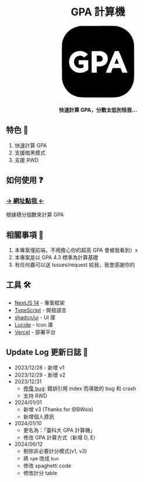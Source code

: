 <div align="center">

# GPA 計算機

  <img width="200" src="public/icon.png" alt="logo">

#### 快速計算 GPA，分數太低別怪我...

</div>

## 特色 🗿

1. 快速計算 GPA
2. 支援暗黑模式
3. 支援 RWD

## 如何使用 ❓

### [→ 網址點我 ←](https://gpa-calculator-vert.vercel.app/)

根據積分個數來計算 GPA

## 相關事項 📣

1. 本專案僅前端，不用擔心你的超高 GPA 會被我看到）x
2. 本專案是以 GPA 4.3 標準為計算基礎
3. 有任何蟲可以送 Issues/request 給我，我會感謝你的

## 工具 🛠️

- [NextJS 14](https://nextjs.org/) - 專案框架
- [TypeScript](https://www.typescriptlang.org/) - 開發語言
- [shadcn/ui](https://ui.shadcn.com/) - UI 庫
- [Lucide](https://lucide.dev/) - Icon 庫
- [Vercel](https://vercel.com/) - 部署平台

## Update Log 更新日誌 👣

- 2023/12/28 - 新增 v1
- 2023/12/29 - 新增 v2
- 2023/12/31
  - [修復 bug](https://github.com/viiccwen/GPA-calculator/issues/1): 錯誤引用 index 而導致的 bug 和 crash
  - 支持 RWD
- 2024/01/01
  - 新增 v3 (Thanks for @BWsix)
  - 新增個人資訊
- 2024/01/10
  - 更名為：「臺科大 GPA 計算機」
  - 修改 GPA 計算方式（新增 D, E）
- 2024/06/12
  - 剔除非必要計分模式(v1, v3)
  - 將 `npm` 改成 `bun`
  - 修改 spaghetti code
  - 修改計分 table 